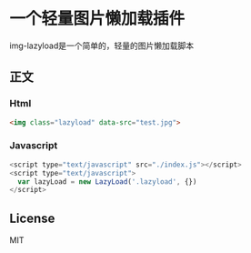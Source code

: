 # 一个轻量图片懒加载插件

img-lazyload是一个简单的，轻量的图片懒加载脚本

## 正文

### Html
```html
<img class="lazyload" data-src="test.jpg">
```

### Javascript
```js
<script type="text/javascript" src="./index.js"></script>
<script type="text/javascript">
  var lazyLoad = new LazyLoad('.lazyload', {})
</script>
```
###

## License
MIT
